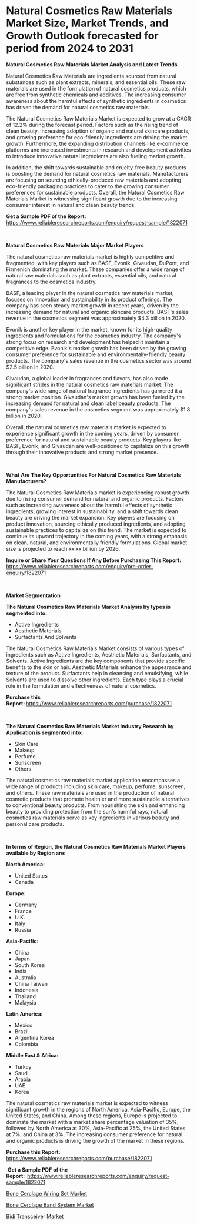 <p><h1>Natural Cosmetics Raw Materials Market Size, Market Trends, and Growth Outlook forecasted for period from 2024 to 2031</h1></p><p><strong>Natural Cosmetics Raw Materials Market Analysis and Latest Trends</strong></p>
<p><p>Natural Cosmetics Raw Materials are ingredients sourced from natural substances such as plant extracts, minerals, and essential oils. These raw materials are used in the formulation of natural cosmetics products, which are free from synthetic chemicals and additives. The increasing consumer awareness about the harmful effects of synthetic ingredients in cosmetics has driven the demand for natural cosmetics raw materials. </p><p>The Natural Cosmetics Raw Materials Market is expected to grow at a CAGR of 12.2% during the forecast period. Factors such as the rising trend of clean beauty, increasing adoption of organic and natural skincare products, and growing preference for eco-friendly ingredients are driving the market growth. Furthermore, the expanding distribution channels like e-commerce platforms and increased investments in research and development activities to introduce innovative natural ingredients are also fueling market growth.</p><p>In addition, the shift towards sustainable and cruelty-free beauty products is boosting the demand for natural cosmetics raw materials. Manufacturers are focusing on sourcing ethically-produced raw materials and adopting eco-friendly packaging practices to cater to the growing consumer preferences for sustainable products. Overall, the Natural Cosmetics Raw Materials Market is witnessing significant growth due to the increasing consumer interest in natural and clean beauty trends.</p></p>
<p><strong>Get a Sample PDF of the Report:&nbsp;</strong> <a href="https://www.reliableresearchreports.com/enquiry/request-sample/1822071">https://www.reliableresearchreports.com/enquiry/request-sample/1822071</a></p>
<p>&nbsp;</p>
<p><strong>Natural Cosmetics Raw Materials Major Market Players</strong></p>
<p><p>The natural cosmetics raw materials market is highly competitive and fragmented, with key players such as BASF, Evonik, Givaudan, DuPont, and Firmenich dominating the market. These companies offer a wide range of natural raw materials such as plant extracts, essential oils, and natural fragrances to the cosmetics industry.</p><p>BASF, a leading player in the natural cosmetics raw materials market, focuses on innovation and sustainability in its product offerings. The company has seen steady market growth in recent years, driven by the increasing demand for natural and organic skincare products. BASF's sales revenue in the cosmetics segment was approximately $4.3 billion in 2020.</p><p>Evonik is another key player in the market, known for its high-quality ingredients and formulations for the cosmetics industry. The company's strong focus on research and development has helped it maintain a competitive edge. Evonik's market growth has been driven by the growing consumer preference for sustainable and environmentally-friendly beauty products. The company's sales revenue in the cosmetics sector was around $2.5 billion in 2020.</p><p>Givaudan, a global leader in fragrances and flavors, has also made significant strides in the natural cosmetics raw materials market. The company's wide range of natural fragrance ingredients has garnered it a strong market position. Givaudan's market growth has been fueled by the increasing demand for natural and clean label beauty products. The company's sales revenue in the cosmetics segment was approximately $1.8 billion in 2020.</p><p>Overall, the natural cosmetics raw materials market is expected to experience significant growth in the coming years, driven by consumer preference for natural and sustainable beauty products. Key players like BASF, Evonik, and Givaudan are well-positioned to capitalize on this growth through their innovative products and strong market presence.</p></p>
<p>&nbsp;</p>
<p><strong>What Are The Key Opportunities For Natural Cosmetics Raw Materials Manufacturers?</strong></p>
<p><p>The Natural Cosmetics Raw Materials market is experiencing robust growth due to rising consumer demand for natural and organic products. Factors such as increasing awareness about the harmful effects of synthetic ingredients, growing interest in sustainability, and a shift towards clean beauty are driving the market expansion. Key players are focusing on product innovation, sourcing ethically produced ingredients, and adopting sustainable practices to capitalize on this trend. The market is expected to continue its upward trajectory in the coming years, with a strong emphasis on clean, natural, and environmentally friendly formulations. Global market size is projected to reach xx.xx billion by 2026.</p></p>
<p><strong>Inquire or Share Your Questions If Any Before Purchasing This Report:</strong> <a href="https://www.reliableresearchreports.com/enquiry/pre-order-enquiry/1822071">https://www.reliableresearchreports.com/enquiry/pre-order-enquiry/1822071</a></p>
<p>&nbsp;</p>
<p><strong>Market Segmentation</strong></p>
<p><strong>The Natural Cosmetics Raw Materials Market Analysis by types is segmented into:</strong></p>
<p><ul><li>Active Ingredients</li><li>Aesthetic Materials</li><li>Surfactants And Solvents</li></ul></p>
<p><p>The Natural Cosmetics Raw Materials Market consists of various types of ingredients such as Active Ingredients, Aesthetic Materials, Surfactants, and Solvents. Active Ingredients are the key components that provide specific benefits to the skin or hair. Aesthetic Materials enhance the appearance and texture of the product. Surfactants help in cleansing and emulsifying, while Solvents are used to dissolve other ingredients. Each type plays a crucial role in the formulation and effectiveness of natural cosmetics.</p></p>
<p><strong>Purchase this Report:&nbsp;</strong><a href="https://www.reliableresearchreports.com/purchase/1822071">https://www.reliableresearchreports.com/purchase/1822071</a></p>
<p>&nbsp;</p>
<p><strong>The Natural Cosmetics Raw Materials Market Industry Research by Application is segmented into:</strong></p>
<p><ul><li>Skin Care</li><li>Makeup</li><li>Perfume</li><li>Sunscreen</li><li>Others</li></ul></p>
<p><p>The natural cosmetics raw materials market application encompasses a wide range of products including skin care, makeup, perfume, sunscreen, and others. These raw materials are used in the production of natural cosmetic products that promote healthier and more sustainable alternatives to conventional beauty products. From nourishing the skin and enhancing beauty to providing protection from the sun's harmful rays, natural cosmetics raw materials serve as key ingredients in various beauty and personal care products.</p></p>
<p>&nbsp;</p>
<p><strong>In terms of Region, the Natural Cosmetics Raw Materials Market Players available by Region are:</strong></p>
<p>
    <p> <strong> North America: </strong>
        <ul>
            <li>United States</li>
            <li>Canada</li>
        </ul>
        </p> 
    <p> <strong> Europe: </strong>
        <ul>
            <li>Germany</li>
            <li>France</li>
            <li>U.K.</li>
            <li>Italy</li>
            <li>Russia</li>
        </ul>
        </p> 
    <p> <strong> Asia-Pacific: </strong>
        <ul>
            <li>China</li>
            <li>Japan</li>
            <li>South Korea</li>
            <li>India</li>
            <li>Australia</li>
            <li>China Taiwan</li>
            <li>Indonesia</li>
            <li>Thailand</li>
            <li>Malaysia</li>
        </ul>
        </p> 
    <p> <strong> Latin America: </strong>
        <ul>
            <li>Mexico</li>
            <li>Brazil</li>
            <li>Argentina Korea</li>
            <li>Colombia</li>
        </ul>
        </p> 
    <p> <strong> Middle East & Africa: </strong>
        <ul>
            <li>Turkey</li>
            <li>Saudi</li>
            <li>Arabia</li>
            <li>UAE</li>
            <li>Korea</li>
        </ul>
    </p>
    </p>
<p><p>The natural cosmetics raw materials market is expected to witness significant growth in the regions of North America, Asia-Pacific, Europe, the United States, and China. Among these regions, Europe is projected to dominate the market with a market share percentage valuation of 35%, followed by North America at 30%, Asia-Pacific at 25%, the United States at 7%, and China at 3%. The increasing consumer preference for natural and organic products is driving the growth of the market in these regions.</p></p>
<p><strong>Purchase this Report: </strong><a href="https://www.reliableresearchreports.com/purchase/1822071">https://www.reliableresearchreports.com/purchase/1822071</a></p>
<p>&nbsp;<strong>Get a Sample PDF of the Report:&nbsp;&nbsp;</strong><a href="https://www.reliableresearchreports.com/enquiry/request-sample/1822071">https://www.reliableresearchreports.com/enquiry/request-sample/1822071</a></p>
<p><strong></strong></p>
<p><p><a href="https://view.publitas.com/reportprime-1/bone-cerclage-wiring-set-market-furnish-information-about-market-size-market-share-market-dynamics-and-projections-spanning-from-2023-to-2030/">Bone Cerclage Wiring Set Market</a></p><p><a href="https://view.publitas.com/reportprime-1/bone-cerclage-band-system-market-size-evaluating-its-market-trends-growth-and-projections-2023-2030/">Bone Cerclage Band System Market</a></p><p><a href="https://view.publitas.com/reportprime-1/bidi-transceiver-market-size-market-trends-and-growth-outlook-forecasted-for-period-from-2023-to-2030/">Bidi Transceiver Market</a></p></p>